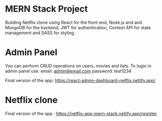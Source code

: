 # MERN Stack Project

Building Netflix clone using React for the front end, Node.js and and MongoDB for the backend, JWT for authentication, Context API for state management and SASS for styling.

# Admin Panel

You can perform CRUD operations on users, movies and lists.
To login in admin panel use:
email: admin@email.com
password: test1234

Final version of the app: https://react-admin-dashboard-netflix.netlify.app/

# Netflix clone

Final version of the app : https://netflix-app-mern-stack.netlify.app/register
